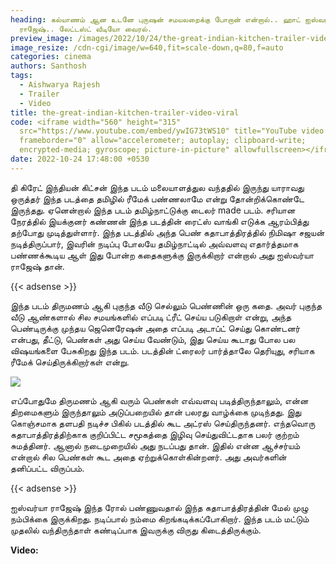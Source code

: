 ```yaml
---
heading: கல்யாணம் ஆன உடனே புருஷன் சமயலறைக்கு போறான் என்றால்.. ஹாட் ஐஸ்வர்யா
  ராஜேஷ்.. லேட்டஸ்ட் வீடியோ வைரல்.
preview_image: /images/2022/10/24/the-great-indian-kitchen-trailer-video-viral.jpeg
image_resize: /cdn-cgi/image/w=640,fit=scale-down,q=80,f=auto
categories: cinema
authors: Santhosh
tags:
  - Aishwarya Rajesh
  - Trailer
  - Video
title: the-great-indian-kitchen-trailer-video-viral
code: <iframe width="560" height="315"
  src="https://www.youtube.com/embed/ywIG73tWS10" title="YouTube video player"
  frameborder="0" allow="accelerometer; autoplay; clipboard-write;
  encrypted-media; gyroscope; picture-in-picture" allowfullscreen></iframe>v
date: 2022-10-24 17:48:00 +0530
---
```

தி கிரேட் இந்தியன் கிட்சன் இந்த படம் மலையாளத்துல வந்ததில் இருந்து யாராவது ஒருத்தர் இந்த படத்தை தமிழில் ரீமேக் பண்ணலாமே என்று தோன்றிக்கொண்டே இருந்தது. ஏனென்றால் இந்த படம் தமிழ்நாட்டுக்கு டைலர் made படம். சரியான  நேரத்தில் இயக்குனர் கண்ணன் இந்த படத்தின் ரைட்ஸ் வாங்கி  எடுக்க ஆரம்பித்து தற்போது முடித்துள்ளார். இந்த படத்தில் அந்த பெண் கதாபாத்திரத்தில் நிமிஷா சஜயன் நடித்திருப்பார், இவரின் நடிப்பு போலயே தமிழ்நாட்டில் அவ்வளவு எதார்த்தமாக பண்ணக்கூடிய ஆள் இது போன்ற கதைகளுக்கு இருக்கிறார் என்றால் அது ஐஸ்வர்யா ராஜேஷ் தான்.

{{< adsense >}}

இந்த படம் திருமணம் ஆகி புகுந்த வீடு செல்லும் பெண்ணின் ஒரு கதை. அவர் புகுந்த வீடு ஆண்களால் சில சமயங்களில் எப்படி ட்ரீட் செய்ய படுகிறாள் என்று, அந்த பெண்டிருக்கு முந்தய ஜெனெரேஷன் அதை எப்படி அடாப்ட் செய்து கொண்டனர் என்பது, தீட்டு, பெண்கள் அது செய்ய வேண்டும், இது செய்ய கூடாது போல பல விஷயங்களை பேசுகிறது இந்த படம். படத்தின் ட்ரைலர் பார்த்தாலே தெரியுது, சரியாக ரீமேக் செய்திருக்கிறார்கள் என்று.

![](/images/2022/10/24/the-great-indian-kitchen-trailer-video-viral-1.jpeg)

எப்போதுமே திருமணம் ஆகி வரும் பெண்கள் எவ்வளவு படித்திருந்தாலும், என்ன திறமைகளும் இருந்தாலும் அடுப்பறையில் தான் பலரது வாழ்க்கை முடிந்தது. இது கொஞ்சமாக தளபதி நடிச்ச பிகில் படத்தில் கூட அட்ரஸ் செய்திருந்தனர். எந்தவொரு கதாபாத்திரத்திற்காக குறிப்பிட்ட சமூகத்தை இழிவு செய்துவிட்டதாக பலர் குற்றம் சுமத்தினர். ஆனால் நடைமுறையில் அது நடப்பது தான். இதில் என்ன ஆச்சர்யம் என்றால் சில பெண்கள் கூட அதை ஏற்றுக்கொள்கின்றனர். அது அவர்களின் தனிப்பட்ட விருப்பம்.  

{{< adsense >}}

ஐஸ்வர்யா ராஜேஷ் இந்த ரோல் பண்ணுவதால் இந்த கதாபாத்திரத்தின் மேல் முழு நம்பிக்கை இருக்கிறது. நடிப்பால் நம்மை  கிறங்கடிக்கப்போகிறார். இந்த படம் மட்டும் முதலில் வந்திருந்தாள் கண்டிப்பாக இவருக்கு விருது கிடைத்திருக்கும்.

**V﻿ideo:**